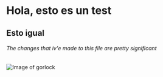 # Hola, esto es un test
## Esto igual
###### The changes that iv'e made to this file are pretty significant
![Image of gorlock](https://static.wikia.nocookie.net/aliens/images/e/e4/IMG_0779.png/revision/latest?cb=20200409194325)

